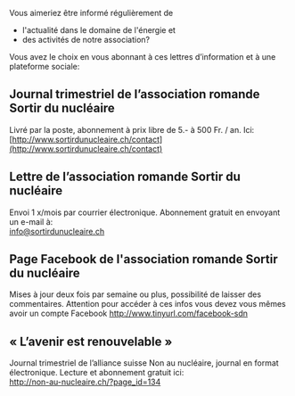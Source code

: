 Vous aimeriez être informé régulièrement de

- l'actualité dans le domaine de l'énergie et
- des activités de notre association?

Vous avez le choix en vous abonnant à ces lettres d’information et à une plateforme sociale:

## Journal trimestriel de l’association romande Sortir du nucléaire

Livré par la poste, abonnement à prix libre de 5.- à 500 Fr. / an. Ici:  
[http://www.sortirdunucleaire.ch/contact](http://www.sortirdunucleaire.ch/contact)

## Lettre de l’association romande Sortir du nucléaire

Envoi 1 x/mois par courrier électronique. Abonnement gratuit en envoyant un e-mail à:  
[info@sortirdunucleaire.ch](mailto:info@sortirdunucleaire.ch)

## Page Facebook de l'association romande Sortir du nucléaire

Mises à jour deux fois par semaine ou plus, possibilité de laisser des commentaires. Attention pour accéder à ces infos vous devez vous mêmes avoir un compte Facebook 
<http://www.tinyurl.com/facebook-sdn>

## « L’avenir est renouvelable »

Journal trimestriel de l’alliance suisse Non au nucléaire, journal en format électronique. Lecture et abonnement gratuit ici:  
<http://non-au-nucleaire.ch/?page_id=134>
